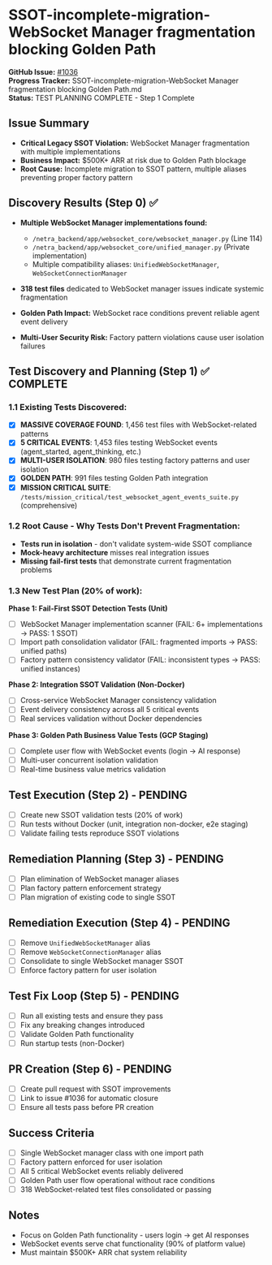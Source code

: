 # SSOT-incomplete-migration-WebSocket Manager fragmentation blocking Golden Path

**GitHub Issue:** [#1036](https://github.com/netra-systems/netra-apex/issues/1036)  
**Progress Tracker:** SSOT-incomplete-migration-WebSocket Manager fragmentation blocking Golden Path.md  
**Status:** TEST PLANNING COMPLETE - Step 1 Complete

## Issue Summary
- **Critical Legacy SSOT Violation:** WebSocket Manager fragmentation with multiple implementations
- **Business Impact:** $500K+ ARR at risk due to Golden Path blockage
- **Root Cause:** Incomplete migration to SSOT pattern, multiple aliases preventing proper factory pattern

## Discovery Results (Step 0) ✅
- **Multiple WebSocket Manager implementations found:**
  - `/netra_backend/app/websocket_core/websocket_manager.py` (Line 114)
  - `/netra_backend/app/websocket_core/unified_manager.py` (Private implementation)
  - Multiple compatibility aliases: `UnifiedWebSocketManager`, `WebSocketConnectionManager`

- **318 test files** dedicated to WebSocket manager issues indicate systemic fragmentation
- **Golden Path Impact:** WebSocket race conditions prevent reliable agent event delivery
- **Multi-User Security Risk:** Factory pattern violations cause user isolation failures

## Test Discovery and Planning (Step 1) ✅ COMPLETE
### 1.1 Existing Tests Discovered:
- [x] **MASSIVE COVERAGE FOUND**: 1,456 test files with WebSocket-related patterns
- [x] **5 CRITICAL EVENTS**: 1,453 files testing WebSocket events (agent_started, agent_thinking, etc.)
- [x] **MULTI-USER ISOLATION**: 980 files testing factory patterns and user isolation  
- [x] **GOLDEN PATH**: 991 files testing Golden Path integration
- [x] **MISSION CRITICAL SUITE**: `/tests/mission_critical/test_websocket_agent_events_suite.py` (comprehensive)

### 1.2 Root Cause - Why Tests Don't Prevent Fragmentation:
- **Tests run in isolation** - don't validate system-wide SSOT compliance
- **Mock-heavy architecture** misses real integration issues
- **Missing fail-first tests** that demonstrate current fragmentation problems

### 1.3 New Test Plan (20% of work):
**Phase 1: Fail-First SSOT Detection Tests (Unit)**
- [ ] WebSocket Manager implementation scanner (FAIL: 6+ implementations → PASS: 1 SSOT)
- [ ] Import path consolidation validator (FAIL: fragmented imports → PASS: unified paths)
- [ ] Factory pattern consistency validator (FAIL: inconsistent types → PASS: unified instances)

**Phase 2: Integration SSOT Validation (Non-Docker)**  
- [ ] Cross-service WebSocket Manager consistency validation
- [ ] Event delivery consistency across all 5 critical events
- [ ] Real services validation without Docker dependencies

**Phase 3: Golden Path Business Value Tests (GCP Staging)**
- [ ] Complete user flow with WebSocket events (login → AI response)
- [ ] Multi-user concurrent isolation validation  
- [ ] Real-time business value metrics validation

## Test Execution (Step 2) - PENDING
- [ ] Create new SSOT validation tests (20% of work)
- [ ] Run tests without Docker (unit, integration non-docker, e2e staging)
- [ ] Validate failing tests reproduce SSOT violations

## Remediation Planning (Step 3) - PENDING
- [ ] Plan elimination of WebSocket manager aliases
- [ ] Plan factory pattern enforcement strategy
- [ ] Plan migration of existing code to single SSOT

## Remediation Execution (Step 4) - PENDING
- [ ] Remove `UnifiedWebSocketManager` alias
- [ ] Remove `WebSocketConnectionManager` alias
- [ ] Consolidate to single WebSocket manager SSOT
- [ ] Enforce factory pattern for user isolation

## Test Fix Loop (Step 5) - PENDING
- [ ] Run all existing tests and ensure they pass
- [ ] Fix any breaking changes introduced
- [ ] Validate Golden Path functionality
- [ ] Run startup tests (non-Docker)

## PR Creation (Step 6) - PENDING
- [ ] Create pull request with SSOT improvements
- [ ] Link to issue #1036 for automatic closure
- [ ] Ensure all tests pass before PR creation

## Success Criteria
- [ ] Single WebSocket manager class with one import path
- [ ] Factory pattern enforced for user isolation  
- [ ] All 5 critical WebSocket events reliably delivered
- [ ] Golden Path user flow operational without race conditions
- [ ] 318 WebSocket-related test files consolidated or passing

## Notes
- Focus on Golden Path functionality - users login → get AI responses
- WebSocket events serve chat functionality (90% of platform value)
- Must maintain $500K+ ARR chat system reliability